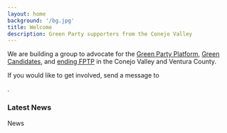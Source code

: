 ```yaml
---
layout: home
background: '/bg.jpg'
title: Welcome
description: Green Party supporters from the Conejo Valley
---
```


We are building a group to advocate for the [Green Party Platform](http://cagreens.org/platform), [Green Candidates](http://www.cagreens.org/elections/2020-fall), and [ending FPTP](https://www.youtube.com/watch?v=s7tWHJfhiyo) in the Conejo Valley and Ventura County.

If you would like to get involved, send a message to 
<script type="text/javascript">document.write("\u003Cn uers=\"znvygb:vjnaanwbva@pbarwbterraf.bet\" ery=\"absbyybj\"\u003Evjnaanwbva@pbarwbterraf.bet\u003C/n\u003E".replace(/[a-zA-Z]/g,function(c){return String.fromCharCode((c<="Z"?90:122)>=(c=c.charCodeAt(0)+13)?c:c-26);}));</script>
.

### Latest News

News
